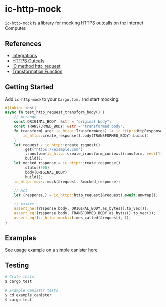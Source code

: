 # ic-http-mock

`ic-http-mock` is a library for mocking HTTPS outcalls on the Internet Computer.

## References

- [Integrations](https://internetcomputer.org/docs/current/developer-docs/integrations/)
- [HTTPS Outcalls](https://internetcomputer.org/docs/current/developer-docs/integrations/http_requests/)
- [IC method http_request](https://internetcomputer.org/docs/current/references/ic-interface-spec#ic-http_request)
- [Transformation Function](https://internetcomputer.org/docs/current/developer-docs/integrations/http_requests/http_requests-how-it-works#transformation-function)

## Getting Started

Add `ic-http-mock` to your `Cargo.toml` and start mocking:

```rust
#[tokio::test]
async fn test_http_request_transform_body() {
    // Arrange
    const ORIGINAL_BODY: &str = "original body";
    const TRANSFORMED_BODY: &str = "transformed body";
    fn transform(_arg: ic_http::TransformArgs) -> ic_http::HttpResponse {
        ic_http::create_response().body(TRANSFORMED_BODY).build()
    }
    let request = ic_http::create_request()
        .get("https://example.com")
        .transform(ic_http::create_transform_context(transform, vec![]))
        .build();
    let mocked_response = ic_http::create_response()
        .status(200)
        .body(ORIGINAL_BODY)
        .build();
    ic_http::mock::mock(&request, &mocked_response);

    // Act
    let (response,) = ic_http::http_request(&request).await.unwrap();

    // Assert
    assert_ne!(response.body, ORIGINAL_BODY.as_bytes().to_vec());
    assert_eq!(response.body, TRANSFORMED_BODY.as_bytes().to_vec());
    assert_eq!(ic_http::mock::times_called(&request), 1);
}
```

## Examples

See usage example on a simple canister [here](./example_canister/)

## Testing

```bash
# Crate tests.
$ cargo test

# Example Canister tests.
$ cd example_canister
$ cargo test
```
